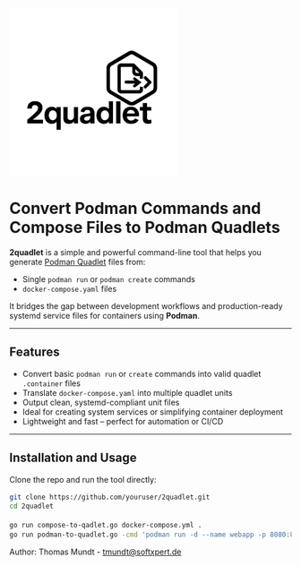 <img src="2quadlet-logo.png" alt="2quadlet" width="300"/>

# Convert Podman Commands and Compose Files to Podman Quadlets

**2quadlet** is a simple and powerful command-line tool that helps you generate [Podman Quadlet](https://docs.podman.io/en/latest/markdown/podman-systemd.unit.html) files from:

- Single `podman run` or `podman create` commands
- `docker-compose.yaml` files

It bridges the gap between development workflows and production-ready systemd service files for containers using **Podman**.

---

## Features

- Convert basic `podman run` or `create` commands into valid quadlet `.container` files
- Translate `docker-compose.yaml` into multiple quadlet units
- Output clean, systemd-compliant unit files
- Ideal for creating system services or simplifying container deployment
- Lightweight and fast – perfect for automation or CI/CD

---

## Installation and Usage

Clone the repo and run the tool directly:

```bash
git clone https://github.com/youruser/2quadlet.git
cd 2quadlet

go run compose-to-qadlet.go docker-compose.yml .
go run podman-to-quadlet.go -cmd 'podman run -d --name webapp -p 8080:80 -v /data:/app/data:Z docker.io/nginx:latest'  -output .
```

Author: Thomas Mundt - tmundt@softxpert.de

